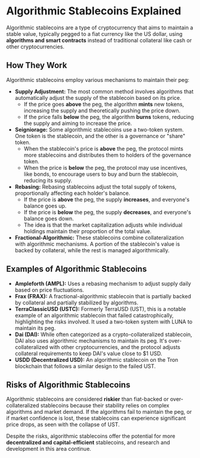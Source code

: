 # Algorithmic Stablecoins Explained

Algorithmic stablecoins are a type of cryptocurrency that aims to maintain a stable value, typically pegged to a fiat currency like the US dollar, using **algorithms and smart contracts** instead of traditional collateral like cash or other cryptocurrencies.

## How They Work

Algorithmic stablecoins employ various mechanisms to maintain their peg:

- **Supply Adjustment:** The most common method involves algorithms that automatically adjust the supply of the stablecoin based on its price.
  - If the price goes **above** the peg, the algorithm **mints** new tokens, increasing the supply and theoretically pushing the price down.
  - If the price falls **below** the peg, the algorithm **burns** tokens, reducing the supply and aiming to increase the price.
- **Seigniorage:** Some algorithmic stablecoins use a two-token system. One token is the stablecoin, and the other is a governance or "share" token.
  - When the stablecoin's price is **above** the peg, the protocol mints more stablecoins and distributes them to holders of the governance token.
  - When the price is **below** the peg, the protocol may use incentives, like bonds, to encourage users to buy and burn the stablecoin, reducing its supply.
- **Rebasing:** Rebasing stablecoins adjust the total supply of tokens, proportionally affecting each holder's balance.
  - If the price is **above** the peg, the supply **increases**, and everyone's balance goes up.
  - If the price is **below** the peg, the supply **decreases**, and everyone's balance goes down.
  - The idea is that the market capitalization adjusts while individual holdings maintain their proportion of the total value.
- **Fractional-Algorithmic:** These stablecoins combine collateralization with algorithmic mechanisms. A portion of the stablecoin's value is backed by collateral, while the rest is managed algorithmically.

## Examples of Algorithmic Stablecoins

- **Ampleforth (AMPL):** Uses a rebasing mechanism to adjust supply daily based on price fluctuations.
- **Frax (FRAX):** A fractional-algorithmic stablecoin that is partially backed by collateral and partially stabilized by algorithms.
- **TerraClassicUSD (USTC):** Formerly TerraUSD (UST), this is a notable example of an algorithmic stablecoin that failed catastrophically, highlighting the risks involved. It used a two-token system with LUNA to maintain its peg.
- **Dai (DAI):** While often categorized as a crypto-collateralized stablecoin, DAI also uses algorithmic mechanisms to maintain its peg. It's over-collateralized with other cryptocurrencies, and the protocol adjusts collateral requirements to keep DAI's value close to $1 USD.
- **USDD (Decentralized USD):** An algorithmic stablecoin on the Tron blockchain that follows a similar design to the failed UST.

## Risks of Algorithmic Stablecoins

Algorithmic stablecoins are considered **riskier** than fiat-backed or over-collateralized stablecoins because their stability relies on complex algorithms and market demand. If the algorithms fail to maintain the peg, or if market confidence is lost, these stablecoins can experience significant price drops, as seen with the collapse of UST.

Despite the risks, algorithmic stablecoins offer the potential for more **decentralized and capital-efficient** stablecoins, and research and development in this area continue.
